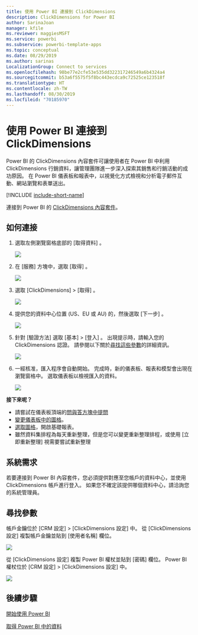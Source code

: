 ```yaml
---
title: 使用 Power BI 連接到 ClickDimensions
description: ClickDimensions for Power BI
author: SarinaJoan
manager: kfile
ms.reviewer: maggiesMSFT
ms.service: powerbi
ms.subservice: powerbi-template-apps
ms.topic: conceptual
ms.date: 08/29/2019
ms.author: sarinas
LocalizationGroup: Connect to services
ms.openlocfilehash: 98be77e2cfe53e535dd322317246549a6b4324a4
ms.sourcegitcommit: b53a6f5575f5f8bc443ecdca9c72525ce123518f
ms.translationtype: HT
ms.contentlocale: zh-TW
ms.lasthandoff: 08/30/2019
ms.locfileid: "70185970"
---
```

# <a name="connect-to-clickdimensions-with-power-bi"></a>使用 Power BI 連接到 ClickDimensions
Power BI 的 ClickDimensions 內容套件可讓使用者在 Power BI 中利用 ClickDimensions 行銷資料，讓管理團隊進一步深入探索其銷售和行銷活動的成功原因。 在 Power BI 儀表板和報表中，以視覺化方式檢視和分析電子郵件互動、網站瀏覽和表單送出。

[!INCLUDE [include-short-name](./includes/service-deprecate-content-packs.md)]

連接到 Power BI 的 [ClickDimensions 內容套件](https://app.powerbi.com/getdata/services/click-dimensions)。

## <a name="how-to-connect"></a>如何連接
1. 選取左側瀏覽窗格底部的 [取得資料]  。
   
   ![](media/service-connect-to-clickdimensions/getdata.png)
2. 在 [服務]  方塊中，選取 [取得]  。
   
   ![](media/service-connect-to-clickdimensions/services.png)
3. 選取 [ClickDimensions]  \> [取得]  。
   
   ![](media/service-connect-to-clickdimensions/clickdimensions.png)
4. 提供您的資料中心位置 (US、EU 或 AU) 的，然後選取 [下一步]  。
   
   ![](media/service-connect-to-clickdimensions/params.png)
5. 針對 [驗證方法]  選取 [基本]  \> [登入]  。 出現提示時，請輸入您的 ClickDimensions 認證。 請參閱以下關於[尋找這些參數](#FindingParams)的詳細資訊。
   
    ![](media/service-connect-to-clickdimensions/creds.png)
6. 一經核准，匯入程序會自動開始。 完成時，新的儀表板、報表和模型會出現在瀏覽窗格中。 選取儀表板以檢視匯入的資料。
   
     ![](media/service-connect-to-clickdimensions/dashboard.png)

**接下來呢？**

* 請嘗試在儀表板頂端的[問與答方塊中提問](consumer/end-user-q-and-a.md)
* [變更儀表板中的圖格](service-dashboard-edit-tile.md)。
* [選取圖格](consumer/end-user-tiles.md)，開啟基礎報表。
* 雖然資料集排程為每天重新整理，但是您可以變更重新整理排程，或使用 [立即重新整理]  視需要嘗試重新整理

## <a name="system-requirements"></a>系統需求
若要連接到 Power BI 內容套件，您必須提供對應至您帳戶的資料中心，並使用 ClickDimensions 帳戶進行登入。 如果您不確定該提供哪個資料中心，請洽詢您的系統管理員。

<a name="FindingParams"></a>

## <a name="finding-parameters"></a>尋找參數
帳戶金鑰位於 [CRM 設定] \> [ClickDimensions 設定] 中。 從 [ClickDimensions 設定] 複製帳戶金鑰並貼到 [使用者名稱] 欄位。  

![](media/service-connect-to-clickdimensions/crm.png)  

從 [ClickDimensions 設定] 複製 Power BI 權杖並貼到 [密碼] 欄位。 Power BI 權杖位於 [CRM 設定] \> [ClickDimensions 設定] 中。  

![](media/service-connect-to-clickdimensions/crm2.png)  

## <a name="next-steps"></a>後續步驟
[開始使用 Power BI](service-get-started.md)

[取得 Power BI 中的資料](service-get-data.md)

